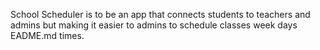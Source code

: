 School Scheduler is to be an app that connects students to teachers and admins but making it easier to admins to schedule classes week days EADME.md times. 
